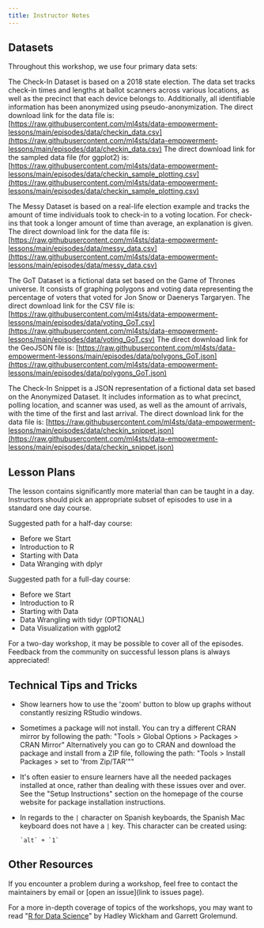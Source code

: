 ```yaml
---
title: Instructor Notes
---
```


## Datasets
Throughout this workshop, we use four primary data sets:

The Check-In Dataset is based on a 2018 state election. The data set tracks 
check-in times and lengths at ballot scanners across various locations, as well 
as the precinct that each device belongs to. Additionally, all identifiable 
information has been anonymized using pseudo-anonymization.
The direct download link for the data file is: [https://raw.githubusercontent.com/ml4sts/data-empowerment-lessons/main/episodes/data/checkin_data.csv](https://raw.githubusercontent.com/ml4sts/data-empowerment-lessons/main/episodes/data/checkin_data.csv)
The direct download link for the sampled data file (for ggplot2) is: [https://raw.githubusercontent.com/ml4sts/data-empowerment-lessons/main/episodes/data/checkin_sample_plotting.csv](https://raw.githubusercontent.com/ml4sts/data-empowerment-lessons/main/episodes/data/checkin_sample_plotting.csv)

The Messy Dataset is based on a real-life election example and tracks the 
amount of time individuals took to check-in to a voting location. For check-ins 
that took a longer amount of time than average, an explanation is given.
The direct download link for the data file is: [https://raw.githubusercontent.com/ml4sts/data-empowerment-lessons/main/episodes/data/messy_data.csv](https://raw.githubusercontent.com/ml4sts/data-empowerment-lessons/main/episodes/data/messy_data.csv)

The GoT Dataset is a fictional data set based on the Game of Thrones universe. 
It consists of graphing polygons and voting data representing the percentage of 
voters that voted for Jon Snow or Daenerys Targaryen.
The direct download link for the CSV file is: [https://raw.githubusercontent.com/ml4sts/data-empowerment-lessons/main/episodes/data/voting_GoT.csv](https://raw.githubusercontent.com/ml4sts/data-empowerment-lessons/main/episodes/data/voting_GoT.csv)
The direct download link for the GeoJSON file is: [https://raw.githubusercontent.com/ml4sts/data-empowerment-lessons/main/episodes/data/polygons_GoT.json](https://raw.githubusercontent.com/ml4sts/data-empowerment-lessons/main/episodes/data/polygons_GoT.json)

The Check-In Snippet is a JSON representation of a fictional data set based on the 
Anonymized Dataset. It includes information as to what precinct, polling location, 
and scanner was used, as well as the amount of arrivals, with the time of the 
first and last arrival.
The direct download link for the data file is: [https://raw.githubusercontent.com/ml4sts/data-empowerment-lessons/main/episodes/data/checkin_snippet.json](https://raw.githubusercontent.com/ml4sts/data-empowerment-lessons/main/episodes/data/checkin_snippet.json)



## Lesson Plans
The lesson contains significantly more material than can be taught in a day. 
Instructors should pick an appropriate subset of episodes to use in a standard 
one day course.

Suggested path for a half-day course:
- Before we Start
- Introduction to R
- Starting with Data
- Data Wranging with dplyr

Suggested path for a full-day course:
- Before we Start
- Introduction to R
- Starting with Data
- Data Wrangling with tidyr (OPTIONAL)
- Data Visualization with ggplot2

For a two-day workshop, it may be possible to cover all of the episodes. Feedback 
from the community on successful lesson plans is always appreciated!



## Technical Tips and Tricks
- Show learners how to use the 'zoom' button to blow up graphs without constantly 
  resizing RStudio windows.
  
- Sometimes a package will not install. You can try a different CRAN mirror by 
  following the path: "Tools > Global Options > Packages > CRAN Mirror"
  Alternatively you can go to CRAN and download the package and install from a ZIP
  file, following the path: "Tools > Install Packages > set to 'from Zip/TAR'""
  
- It's often easier to ensure learners have all the needed packages installed at 
  once, rather than dealing with these issues over and over. See the "Setup Instructions"
  section on the homepage of the course website for package installation instructions.

- In regards to the `|` character on Spanish keyboards, the Spanish Mac keyboard 
  does not have a `|` key. This character can be created using:
  ```
  `alt` + `1`
  ```



## Other Resources
If you encounter a problem during a workshop, feel free to contact the maintainers 
by email or [open an issue](link to issues page).

For a more in-depth coverage of topics of the workshops, you may want to read 
"[R for Data Science](https://r4ds.had.co.nz/)" by Hadley Wickham and Garrett 
Grolemund.


